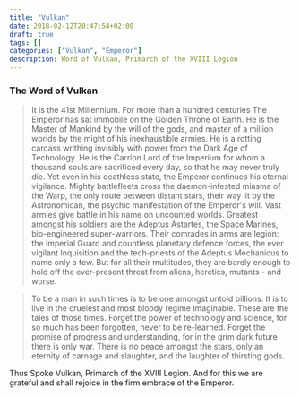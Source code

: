 ```yaml
---
title: "Vulkan"
date: 2018-02-12T20:47:54+02:00
draft: true
tags: []
categories: ["Vulkan", "Emperor"]
description: Word of Vulkan, Primarch of the XVIII Legion
---
```

### The Word of Vulkan
> It is the 41st Millennium. For more than a hundred centuries The Emperor has sat immobile on the Golden Throne of Earth. He is the Master of Mankind by the will of the gods, and master of a million worlds by the might of his inexhaustible armies. He is a rotting carcass writhing invisibly with power from the Dark Age of Technology. He is the Carrion Lord of the Imperium for whom a thousand souls are sacrificed every day, so that he may never truly die. Yet even in his deathless state, the Emperor continues his eternal vigilance. Mighty battlefleets cross the daemon-infested miasma of the Warp, the only route between distant stars, their way lit by the Astronomican, the psychic manifestation of the Emperor's will. Vast armies give battle in his name on uncounted worlds. Greatest amongst his soldiers are the Adeptus Astartes, the Space Marines, bio-engineered super-warriors. Their comrades in arms are legion: the Imperial Guard and countless planetary defence forces, the ever vigilant Inquisition and the tech-priests of the Adeptus Mechanicus to name only a few. But for all their multitudes, they are barely enough to hold off the ever-present threat from aliens, heretics, mutants - and worse. 

> To be a man in such times is to be one amongst untold billions. It is to live in the cruelest and most bloody regime imaginable. These are the tales of those times. Forget the power of technology and science, for so much has been forgotten, never to be re-learned. Forget the promise of progress and understanding, for in the grim dark future there is only war. There is no peace amongst the stars, only an eternity of carnage and slaughter, and the laughter of thirsting gods.

Thus Spoke Vulkan, Primarch of the XVIII Legion. And for this we are grateful and shall rejoice in the firm embrace of the Emperor. 